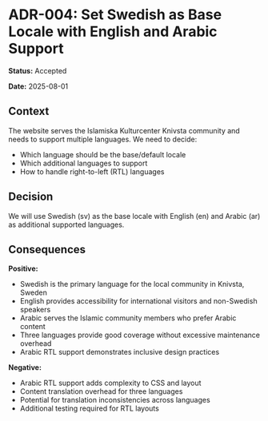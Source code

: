 # ADR-004: Set Swedish as Base Locale with English and Arabic Support

**Status:** Accepted

**Date:** 2025-08-01

## Context

The website serves the Islamiska Kulturcenter Knivsta community and needs to support multiple languages. We need to decide:

- Which language should be the base/default locale
- Which additional languages to support
- How to handle right-to-left (RTL) languages

## Decision

We will use Swedish (sv) as the base locale with English (en) and Arabic (ar) as additional supported languages.

## Consequences

**Positive:**

- Swedish is the primary language for the local community in Knivsta, Sweden
- English provides accessibility for international visitors and non-Swedish speakers
- Arabic serves the Islamic community members who prefer Arabic content
- Three languages provide good coverage without excessive maintenance overhead
- Arabic RTL support demonstrates inclusive design practices

**Negative:**

- Arabic RTL support adds complexity to CSS and layout
- Content translation overhead for three languages
- Potential for translation inconsistencies across languages
- Additional testing required for RTL layouts
